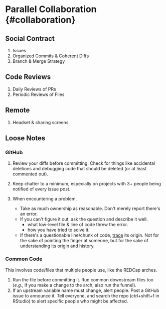 Parallel Collaboration {#collaboration}
====================================

Social Contract
------------------------------------
1. Issues
1. Organized Commits & Coherent Diffs
1. Branch & Merge Strategy

Code Reviews
------------------------------------
1. Daily Reviews of PRs
1. Periodic Reviews of Files

Remote
------------------------------------
1. Headset & sharing screens



Loose Notes
------------------------------------

### GitHub

1. Review your diffs before committing.  Check for things like accidental deletions and debugging code that should be deleted (or at least commented out).

1. Keep chatter to a minimum, especially on projects with 3+ people being notified of every issue post.

1. When encountering a problem,
    * Take as much ownership as reasonable.  Don't merely report there's an error.  
    * If you can't figure it out, ask the question and describe it well.
        * what low-level file & line of code threw the error.
        * how you have tried to solve it.
    * If there's a questionable line/chunk of code, [trace](https://help.github.com/articles/tracing-changes-in-a-file/) its origin.  Not for the sake of pointing the finger at someone, but for the sake of understanding its origin and history.


### Common Code

This involves code/files that multiple people use, like the REDCap arches.

1. Run the file before committing it.  Run common downstream files too (*e.g.*, if you make a change to the arch, also run the funnel).
1. If an upstream variable name must change, alert people.  Post a GitHub issue to announce it.  Tell everyone, and search the repo (ctrl+shift+f in RStudio) to alert specific people who might be affected.
